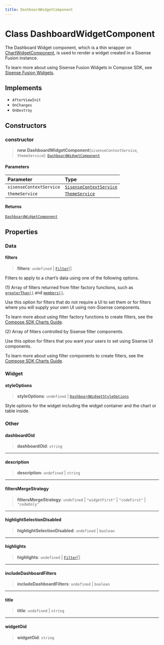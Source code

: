 ```yaml
---
title: DashboardWidgetComponent
---
```


# Class DashboardWidgetComponent

The Dashboard Widget component, which is a thin wrapper on [ChartWidgetComponent](class.ChartWidgetComponent.md),
is used to render a widget created in a Sisense Fusion instance.

To learn more about using Sisense Fusion Widgets in Compose SDK, see
[Sisense Fusion Widgets](https://sisense.dev/guides/sdk/guides/charts/guide-fusion-widgets.html).

## Implements

- `AfterViewInit`
- `OnChanges`
- `OnDestroy`

## Constructors

### constructor

> **new DashboardWidgetComponent**(`sisenseContextService`, `themeService`): [`DashboardWidgetComponent`](class.DashboardWidgetComponent.md)

#### Parameters

| Parameter | Type |
| :------ | :------ |
| `sisenseContextService` | [`SisenseContextService`](class.SisenseContextService.md) |
| `themeService` | [`ThemeService`](class.ThemeService.md) |

#### Returns

[`DashboardWidgetComponent`](class.DashboardWidgetComponent.md)

## Properties

### Data

#### filters

> **filters**: `undefined` \| [`Filter`](../../sdk-data/interfaces/interface.Filter.md)[]

Filters to apply to a chart’s data using one of the following options.

(1) Array of filters returned from filter factory functions, such as
[`greaterThan()`](../../sdk-data/namespaces/namespace.filterFactory/functions/function.greaterThan.md) and [`members()`](../../sdk-data/namespaces/namespace.filterFactory/functions/function.members.md).

Use this option for filters that do not require a UI to set them
or for filters where you will supply your own UI using non-Sisense components.

To learn more about using filter factory functions to create filters, see the [Compose SDK Charts Guide](/guides/sdk/guides/charts/guide-compose-sdk-charts.html#filter-functions).

(2) Array of filters controlled by Sisense filter components.

Use this option for filters that you want your users to set using Sisense UI components.

To learn more about using filter components to create filters, see the [Compose SDK Charts Guide](/guides/sdk/guides/charts/guide-compose-sdk-charts.html#filter-components).

### Widget

#### styleOptions

> **styleOptions**: `undefined` \| [`DashboardWidgetStyleOptions`](../interfaces/interface.DashboardWidgetStyleOptions.md)

Style options for the widget including the widget container and the chart or table inside.

### Other

#### dashboardOid

> **dashboardOid**: `string`

***

#### description

> **description**: `undefined` \| `string`

***

#### filtersMergeStrategy

> **filtersMergeStrategy**: `undefined` \| `"widgetFirst"` \| `"codeFirst"` \| `"codeOnly"`

***

#### highlightSelectionDisabled

> **highlightSelectionDisabled**: `undefined` \| `boolean`

***

#### highlights

> **highlights**: `undefined` \| [`Filter`](../../sdk-data/interfaces/interface.Filter.md)[]

***

#### includeDashboardFilters

> **includeDashboardFilters**: `undefined` \| `boolean`

***

#### title

> **title**: `undefined` \| `string`

***

#### widgetOid

> **widgetOid**: `string`
